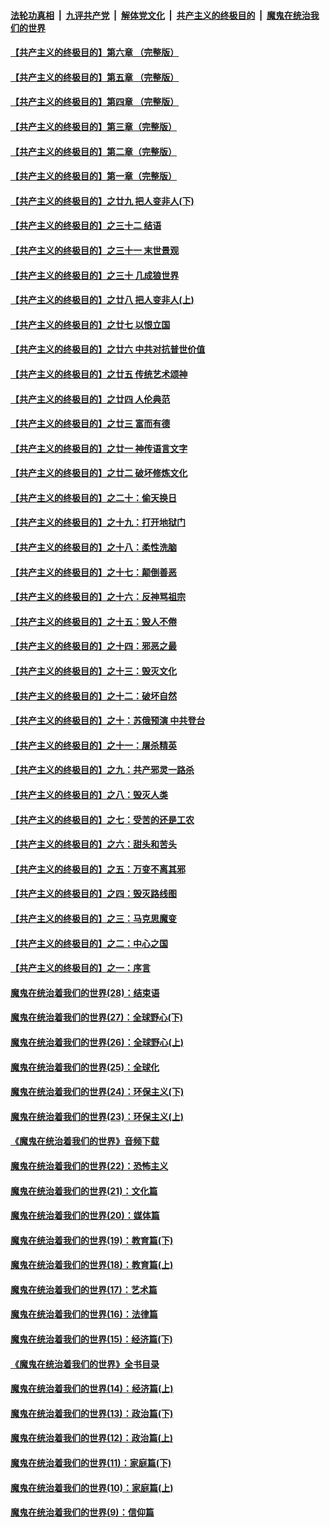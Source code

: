 ####  [法轮功真相](../../../../basic/blob/master/README.md?t=05210729) &nbsp;|&nbsp; [九评共产党](../../../../9ping.md/blob/master/README.md?t=05210729) &nbsp;|&nbsp; [解体党文化](../../../../jtdwh.md/blob/master/README.md?t=05210729)  &nbsp;|&nbsp; [共产主义的终极目的](../../../../gczydzjmd.md/blob/master/README.md?t=05210729) &nbsp;|&nbsp; [魔鬼在统治我们的世界](../../../../mgztzwmdsj.md/blob/master/README.md?t=05210729) 

#### [【共产主义的终极目的】第六章 （完整版）](../pages/nsc422/n11428913.md?t=05210729) 

#### [【共产主义的终极目的】第五章 （完整版）](../pages/nsc422/n11428912.md?t=05210729) 

#### [【共产主义的终极目的】第四章 （完整版）](../pages/nsc422/n11428907.md?t=05210729) 

#### [【共产主义的终极目的】第三章（完整版）](../pages/nsc422/n11428848.md?t=05210729) 

#### [【共产主义的终极目的】第二章（完整版）](../pages/nsc422/n11428831.md?t=05210729) 

#### [【共产主义的终极目的】第一章（完整版）](../pages/nsc422/n11417651.md?t=05210729) 

#### [【共产主义的终极目的】之廿九 把人变非人(下)](../pages/nsc422/n11344140.md?t=05210729) 

#### [【共产主义的终极目的】之三十二 结语](../pages/nsc422/n11360535.md?t=05210729) 

#### [【共产主义的终极目的】之三十一 末世景观](../pages/nsc422/n11351129.md?t=05210729) 

#### [【共产主义的终极目的】之三十 几成狼世界](../pages/nsc422/n11348280.md?t=05210729) 

#### [【共产主义的终极目的】之廿八 把人变非人(上)](../pages/nsc422/n11340492.md?t=05210729) 

#### [【共产主义的终极目的】之廿七 以恨立国](../pages/nsc422/n11336944.md?t=05210729) 

#### [【共产主义的终极目的】之廿六 中共对抗普世价值](../pages/nsc422/n11324785.md?t=05210729) 

#### [【共产主义的终极目的】之廿五 传统艺术颂神](../pages/nsc422/n11296396.md?t=05210729) 

#### [【共产主义的终极目的】之廿四 人伦典范](../pages/nsc422/n11296397.md?t=05210729) 

#### [【共产主义的终极目的】之廿三 富而有德](../pages/nsc422/n11283598.md?t=05210729) 

#### [【共产主义的终极目的】之廿一 神传语言文字](../pages/nsc422/n11263265.md?t=05210729) 

#### [【共产主义的终极目的】之廿二 破坏修炼文化](../pages/nsc422/n11245728.md?t=05210729) 

#### [【共产主义的终极目的】之二十：偷天换日](../pages/nsc422/n11238846.md?t=05210729) 

#### [【共产主义的终极目的】之十九：打开地狱门](../pages/nsc422/n11206376.md?t=05210729) 

#### [【共产主义的终极目的】之十八：柔性洗脑](../pages/nsc422/n11199994.md?t=05210729) 

#### [【共产主义的终极目的】之十七：颠倒善恶](../pages/nsc422/n11179782.md?t=05210729) 

#### [【共产主义的终极目的】之十六：反神骂祖宗](../pages/nsc422/n11166798.md?t=05210729) 

#### [【共产主义的终极目的】之十五：毁人不倦](../pages/nsc422/n11166792.md?t=05210729) 

#### [【共产主义的终极目的】之十四：邪恶之最](../pages/nsc422/n11150249.md?t=05210729) 

#### [【共产主义的终极目的】之十三：毁灭文化](../pages/nsc422/n11135227.md?t=05210729) 

#### [【共产主义的终极目的】之十二：破坏自然](../pages/nsc422/n11135214.md?t=05210729) 

#### [【共产主义的终极目的】之十：苏俄预演 中共登台](../pages/nsc422/n11118424.md?t=05210729) 

#### [【共产主义的终极目的】之十一：屠杀精英](../pages/nsc422/n11118442.md?t=05210729) 

#### [【共产主义的终极目的】之九：共产邪灵一路杀](../pages/nsc422/n11114139.md?t=05210729) 

#### [【共产主义的终极目的】之八：毁灭人类](../pages/nsc422/n11108503.md?t=05210729) 

#### [【共产主义的终极目的】之七：受苦的还是工农](../pages/nsc422/n11101809.md?t=05210729) 

#### [【共产主义的终极目的】之六：甜头和苦头](../pages/nsc422/n11096971.md?t=05210729) 

#### [【共产主义的终极目的】之五：万变不离其邪](../pages/nsc422/n11091285.md?t=05210729) 

#### [【共产主义的终极目的】之四：毁灭路线图](../pages/nsc422/n11086284.md?t=05210729) 

#### [【共产主义的终极目的】之三：马克思魔变](../pages/nsc422/n11061941.md?t=05210729) 

#### [【共产主义的终极目的】之二：中心之国](../pages/nsc422/n11047728.md?t=05210729) 

#### [【共产主义的终极目的】之一：序言](../pages/nsc422/n11086077.md?t=05210729) 

#### [魔鬼在统治着我们的世界(28)：结束语](../pages/nsc422/n10936246.md?t=05210729) 

#### [魔鬼在统治着我们的世界(27)：全球野心(下)](../pages/nsc422/n10928319.md?t=05210729) 

#### [魔鬼在统治着我们的世界(26)：全球野心(上)](../pages/nsc422/n10900318.md?t=05210729) 

#### [魔鬼在统治着我们的世界(25)：全球化](../pages/nsc422/n10788205.md?t=05210729) 

#### [魔鬼在统治着我们的世界(24)：环保主义(下)](../pages/nsc422/n10695307.md?t=05210729) 

#### [魔鬼在统治着我们的世界(23)：环保主义(上)](../pages/nsc422/n10688613.md?t=05210729) 

#### [《魔鬼在统治着我们的世界》音频下载](../pages/nsc422/n10635553.md?t=05210729) 

#### [魔鬼在统治着我们的世界(22)：恐怖主义](../pages/nsc422/n10614727.md?t=05210729) 

#### [魔鬼在统治着我们的世界(21)：文化篇](../pages/nsc422/n10597706.md?t=05210729) 

#### [魔鬼在统治着我们的世界(20)：媒体篇](../pages/nsc422/n10586579.md?t=05210729) 

#### [魔鬼在统治着我们的世界(19)：教育篇(下)](../pages/nsc422/n10564808.md?t=05210729) 

#### [魔鬼在统治着我们的世界(18)：教育篇(上)](../pages/nsc422/n10526970.md?t=05210729) 

#### [魔鬼在统治着我们的世界(17)：艺术篇](../pages/nsc422/n10499093.md?t=05210729) 

#### [魔鬼在统治着我们的世界(16)：法律篇](../pages/nsc422/n10485969.md?t=05210729) 

#### [魔鬼在统治着我们的世界(15)：经济篇(下)](../pages/nsc422/n10469975.md?t=05210729) 

#### [《魔鬼在统治着我们的世界》全书目录](../pages/nsc422/n10464261.md?t=05210729) 

#### [魔鬼在统治着我们的世界(14)：经济篇(上)](../pages/nsc422/n10457370.md?t=05210729) 

#### [魔鬼在统治着我们的世界(13)：政治篇(下)](../pages/nsc422/n10448270.md?t=05210729) 

#### [魔鬼在统治着我们的世界(12)：政治篇(上)](../pages/nsc422/n10444576.md?t=05210729) 

#### [魔鬼在统治着我们的世界(11)：家庭篇(下)](../pages/nsc422/n10440961.md?t=05210729) 

#### [魔鬼在统治着我们的世界(10)：家庭篇(上)](../pages/nsc422/n10435448.md?t=05210729) 

#### [魔鬼在统治着我们的世界(9)：信仰篇](../pages/nsc422/n10432159.md?t=05210729) 

